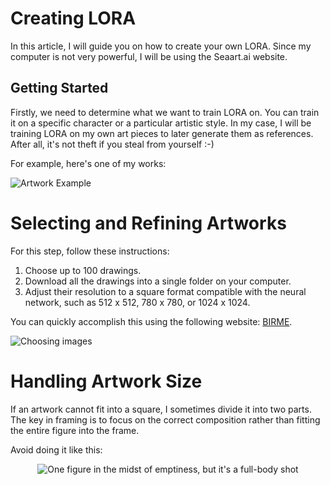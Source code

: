 # Creating LORA

In this article, I will guide you on how to create your own LORA. Since my computer is not very powerful, I will be using the Seaart.ai website.

## Getting Started

Firstly, we need to determine what we want to train LORA on. You can train it on a specific character or a particular artistic style. In my case, I will be training LORA on my own art pieces to later generate them as references. After all, it's not theft if you steal from yourself :-)

For example, here's one of my works:


![Artwork Example](https://i.ibb.co/3mTxWGw/78-LLFZs5-Ec-I.jpg)

# Selecting and Refining Artworks

For this step, follow these instructions:

1. Choose up to 100 drawings.
2. Download all the drawings into a single folder on your computer.
3. Adjust their resolution to a square format compatible with the neural network, such as 512 x 512, 780 x 780, or 1024 x 1024.
   
You can quickly accomplish this using the following website: [BIRME](https://www.birme.net/).

![Choosing images](https://i.ibb.co/XkHHT4S/BTGDA2y-UWIU.jpg)

# Handling Artwork Size

If an artwork cannot fit into a square, I sometimes divide it into two parts. The key in framing is to focus on the correct composition rather than fitting the entire figure into the frame.

Avoid doing it like this:

<p align="center">
  <img src="https://i.ibb.co/BGpS6vt/4o-Vsid0-Jm-E.jpg" alt="One figure in the midst of emptiness, but it's a full-body shot">
</p>

